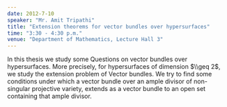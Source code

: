 ```yaml
---
date: 2012-7-10
speaker: "Mr. Amit Tripathi"
title: "Extension theorems for vector bundles over hypersurfaces"
time: "3:30 - 4:30 p.m."
venue: "Department of Mathematics, Lecture Hall 3"
---
```

In this thesis we study some Questions on vector bundles over
hypersurfaces. More precisely, for hypersurfaces of dimension $\\geq 2$, we
study the extension problem of Vector bundles. We try to find some
conditions under which a vector bundle over an ample divisor of
non-singular projective variety, extends as a vector bundle to an open set
containing that ample divisor.
